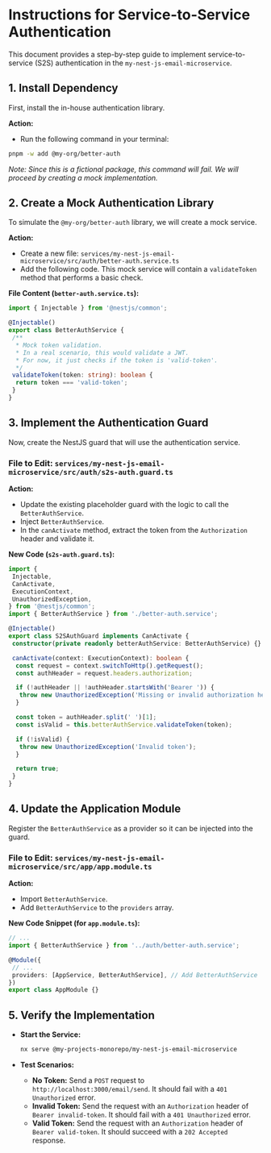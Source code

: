 # Instructions for Service-to-Service Authentication

This document provides a step-by-step guide to implement service-to-service (S2S) authentication in the `my-nest-js-email-microservice`.

## 1. Install Dependency

First, install the in-house authentication library.

**Action:**

- Run the following command in your terminal:

```sh
pnpm -w add @my-org/better-auth
```

*Note: Since this is a fictional package, this command will fail. We will proceed by creating a mock implementation.*

## 2. Create a Mock Authentication Library

To simulate the `@my-org/better-auth` library, we will create a mock service.

**Action:**

- Create a new file: `services/my-nest-js-email-microservice/src/auth/better-auth.service.ts`
- Add the following code. This mock service will contain a `validateToken` method that performs a basic check.

**File Content (`better-auth.service.ts`):**

```typescript
import { Injectable } from '@nestjs/common';

@Injectable()
export class BetterAuthService {
 /**
  * Mock token validation.
  * In a real scenario, this would validate a JWT.
  * For now, it just checks if the token is 'valid-token'.
  */
 validateToken(token: string): boolean {
  return token === 'valid-token';
 }
}
```

## 3. Implement the Authentication Guard

Now, create the NestJS guard that will use the authentication service.

### File to Edit: `services/my-nest-js-email-microservice/src/auth/s2s-auth.guard.ts`

**Action:**

- Update the existing placeholder guard with the logic to call the `BetterAuthService`.
- Inject `BetterAuthService`.
- In the `canActivate` method, extract the token from the `Authorization` header and validate it.

**New Code (`s2s-auth.guard.ts`):**

```typescript
import {
 Injectable,
 CanActivate,
 ExecutionContext,
 UnauthorizedException,
} from '@nestjs/common';
import { BetterAuthService } from './better-auth.service';

@Injectable()
export class S2SAuthGuard implements CanActivate {
 constructor(private readonly betterAuthService: BetterAuthService) {}

 canActivate(context: ExecutionContext): boolean {
  const request = context.switchToHttp().getRequest();
  const authHeader = request.headers.authorization;

  if (!authHeader || !authHeader.startsWith('Bearer ')) {
   throw new UnauthorizedException('Missing or invalid authorization header');
  }

  const token = authHeader.split(' ')[1];
  const isValid = this.betterAuthService.validateToken(token);

  if (!isValid) {
   throw new UnauthorizedException('Invalid token');
  }

  return true;
 }
}
```

## 4. Update the Application Module

Register the `BetterAuthService` as a provider so it can be injected into the guard.

### File to Edit: `services/my-nest-js-email-microservice/src/app/app.module.ts`

**Action:**

- Import `BetterAuthService`.
- Add `BetterAuthService` to the `providers` array.

**New Code Snippet (for `app.module.ts`):**

```typescript
// ...
import { BetterAuthService } from '../auth/better-auth.service';

@Module({
 // ...
 providers: [AppService, BetterAuthService], // Add BetterAuthService
})
export class AppModule {}
```

## 5. Verify the Implementation

- **Start the Service:**

    ```sh
    nx serve @my-projects-monorepo/my-nest-js-email-microservice
    ```

- **Test Scenarios:**
  - **No Token:** Send a `POST` request to `http://localhost:3000/email/send`. It should fail with a `401 Unauthorized` error.
  - **Invalid Token:** Send the request with an `Authorization` header of `Bearer invalid-token`. It should fail with a `401 Unauthorized` error.
  - **Valid Token:** Send the request with an `Authorization` header of `Bearer valid-token`. It should succeed with a `202 Accepted` response.
